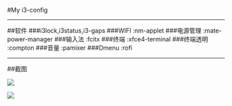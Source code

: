 #My i3-config


* * *


##软件
###i3lock,i3status,i3-gaps
###WIFI :nm-applet
###电源管理 :mate-power-manager
###输入法 :fcitx
###终端 :xfce4-terminal
###终端透明 :compton
###音量 :pamixer
###Dmenu :rofi


* * *


##截图

![](https://raw.githubusercontent.com/xunne/i3-config/master/screenshots1.png)

![](https://raw.githubusercontent.com/xunne/i3-config/master/screenshots2.png)
